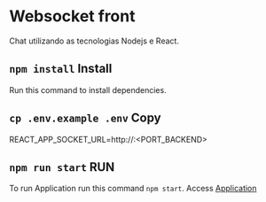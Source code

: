 # Websocket front
Chat utilizando as tecnologias Nodejs e React.

## `npm install` Install
Run this command to install dependencies.

## `cp .env.example .env` Copy
REACT_APP_SOCKET_URL=http://<YOURIP>:<PORT_BACKEND>

## `npm run start` RUN
To run Application run this command `npm start`.
Access [Application](http://localhost:3000)